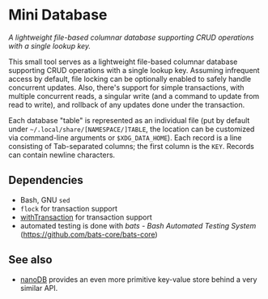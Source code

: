 # Mini Database

_A lightweight file-based columnar database supporting CRUD operations with a single lookup key._

This small tool serves as a lightweight file-based columnar database supporting CRUD operations with a single lookup key. Assuming infrequent access by default, file locking can be optionally enabled to safely handle concurrent updates. Also, there's support for simple transactions, with multiple concurrent reads, a singular write (and a command to update from read to write), and rollback of any updates done under the transaction.

Each database "table" is represented as an individual file (put by default under `~/.local/share/[NAMESPACE/]TABLE`, the location can be customized via command-line arguments or `$XDG_DATA_HOME`). Each record is a line consisting of Tab-separated columns; the first column is the `KEY`. Records can contain newline characters.

## Dependencies

* Bash, GNU `sed`
* `flock` for transaction support
* [withTransaction](https://github.com/inkarkat/withTransaction) for transaction support
* automated testing is done with _bats - Bash Automated Testing System_ (https://github.com/bats-core/bats-core)

## See also

* [nanoDB](https://github.com/inkarkat/nanoDB) provides an even more primitive key-value store behind a very similar API.
